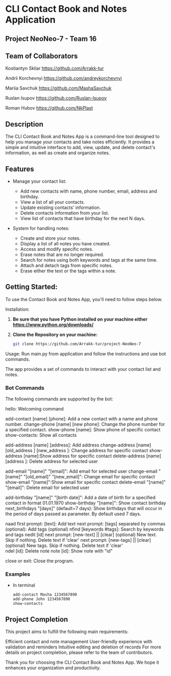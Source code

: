 # CLI Contact Book and Notes Application

## Project NeoNeo-7 - Team 16

## Team of Collaborators

Kostiantyn Skliar https://github.com/Arrakk-tur

Andrii Korchevnyi https://github.com/andreykorchevnyi

Mariia Savchuk https://github.com/MashaSavchuk

Ruslan Isupov https://github.com/Ruslan-Isupov

Roman Hubov https://github.com/NkPlast 


## Description

The CLI Contact Book and Notes App is a command-line tool designed to help you manage your contacts and take notes efficiently. It provides a simple and intuitive interface to add, view, update, and delete contact's information, as well as create and organize notes.


## Features

- Manage your contact list:
  - Add new contacts with name, phone number, email, address and birthday.
  - View a list of all your contacts.
  - Update existing contacts' information.
  - Delete contacts information from your list.
  - View list of contacts that have birthday for the next N days.

- System for handling notes:
  - Create and store your notes.
  - Display a list of all notes you have created.
  - Access and modify specific notes.
  - Erase notes that are no longer required.
  - Search for notes using both keywords and tags at the same time.
  - Attach and detach tags from specific notes.
  - Erase either the text or the tags within a note.
  

## Getting Started:

To use the Contact Book and Notes App, you'll need to follow steps below.

Installation:

1. **Be sure that you have Python installed on your machine either https://www.python.org/downloads/**

2. **Clone the Repository on your machine:**

   ```bash
   git clone https://github.com/Arrakk-tur/project-NeoNeo-7
   ```

Usage: Run main.py from application and follow the instructions and use bot commands.

The app provides a set of commands to interact with your contact list and notes.   


### Bot Commands

The following commands are supported by the bot:

hello: Welcoming command

add-contact [name] [phone]: Add a new contact with a name and phone number.
change-phone [name] [new phone]: Change the phone number for a specified contact.
show-phone [name]: Show phone of specific contact
show-contacts: Show all contacts

add-address [name] [address]: Add address
change-address [name] [old_address ] [new_address ]: Change address for specific contact
show-address [name]:Show address for specific contact
delete-address [name]  [address ]: Delete address for selected user

add-email "[name]" "[email]": Add email for selected user
change-email "[name]" "[old_email]" "[new_email]": Change email for specific contact
show-email "[name]":Show email for specific contact
delete-email "[name]" "[email]": Delete email for selected user

add-birthday "[name]" "[birth date]": Add a date of birth for a specified contact in format 01.01.1970
show-birthday "[name]": Show contact birthday
next_birthdays "[days]" (default=7 days): Show birthdays that will occur in the period of days passed as parameter. By default used 7 days.

naad first prompt: [text]:  Add text
    next prompt: [tags] separated by commas (optional): 	Add tags (optional)
nfind [keywords #tags]: Search by keywords and tags
nedit	[id]
	next prompt: [new-text] || [clear] (optional)		New text. Skip if nothing. Delete text if 'clear'
	next prompt: [new-tags] || [clear] (optional)		New tags. Skip if nothing. Delete text if 'clear' 			
ndel	[id]:	Delete note
note	[id]:	Show note with "id"

close or exit: Close the program.


### Examples
*   In terminal
    ```
    add-contact Masha 1234567890
    add-phone John 1234567890
    show-contacts

     ```


## Project Completion

This project aims to fulfill the following main requirements:

Efficient contact and note management
User-friendly experience with validation and reminders
Intuitive editing and deletion of records
For more details on project completion, please refer to the team of contributors.

Thank you for choosing the CLI Contact Book and Notes App. We hope it enhances your organization and productivity.
